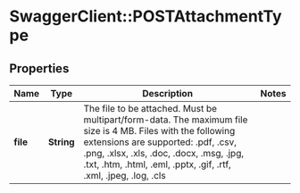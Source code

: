 # SwaggerClient::POSTAttachmentType

## Properties
Name | Type | Description | Notes
------------ | ------------- | ------------- | -------------
**file** | **String** | The file to be attached. Must be multipart/form-data. The maximum file size is 4 MB.  Files with the following extensions are supported: .pdf, .csv, .png, .xlsx, .xls, .doc, .docx, .msg, .jpg, .txt, .htm, .html, .eml, .pptx, .gif, .rtf, .xml, .jpeg, .log, .cls  | 


